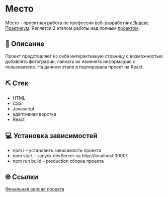 # Место

Место - проектная работа по профессии веб-разработчик [Яндекс Практикум](https://praktikum.yandex.ru "Яндекс Практикум"). Является 2 этапом работы над полным [проектом](https://github.com/AlpinaJ/react-mesto-api-full). 
## 📌 Описание
Проект представляет из себя интерактивную страницу с возможностью добавлять фотографии, лайкать их изменять информацию о пользователе. На данном этапе я портировала проект на React.
## ⛏ Стек
- HTML
- CSS
- Javascript
- адаптивная верстка
- React
## 💻 Установка зависимостей
- npm i – установить зависимости проекта
- npm start – запуск devServer на http://localhost:3000/
- npm run build – production сборка проекта

## 🌐 Ссылки
[Финальная версия проекта](https://github.com/AlpinaJ/react-mesto-api-full)





